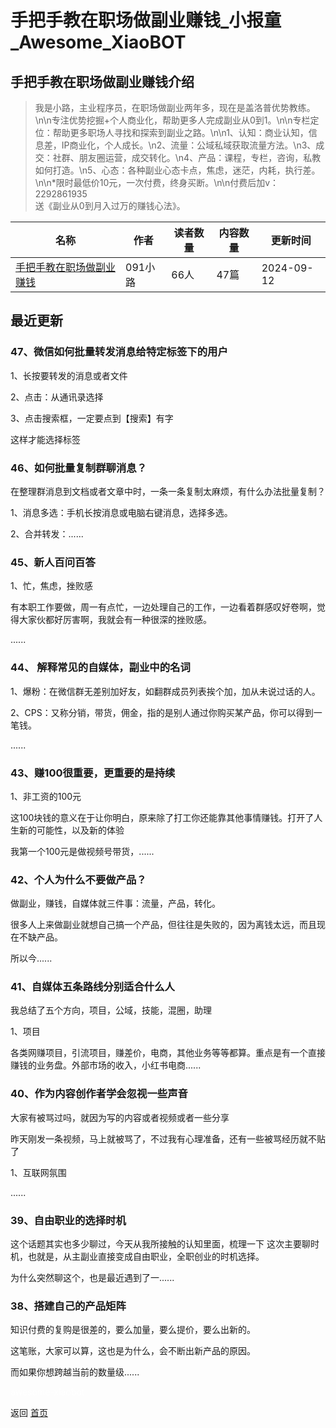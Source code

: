 # 手把手教在职场做副业赚钱_小报童_Awesome_XiaoBOT

## 手把手教在职场做副业赚钱介绍
> 我是小路，主业程序员，在职场做副业两年多，现在是盖洛普优势教练。\n\n专注优势挖掘+个人商业化，帮助更多人完成副业从0到1。\n\n专栏定位：帮助更多职场人寻找和探索到副业之路。\n\n1、认知：商业认知，信息差，IP商业化，个人成长。\n2、流量：公域私域获取流量方法。\n3、成交：社群、朋友圈运营，成交转化。\n4、产品：课程，专栏，咨询，私教如何打造。\n5、心态：各种副业心态卡点，焦虑，迷茫，内耗，执行差。\n\n*限时最低价10元，一次付费，终身买断。\n\n付费后加v：2292861935  
送《副业从0到月入过万的赚钱心法》。  
  


|名称|作者|读者数量|内容数量|更新时间|
|---|---|---|---|---|
|[手把手教在职场做副业赚钱](https://xiaobot.net/p/lu1002?refer=0b133df9-27dc-423b-8101-639049001c13)|091小路|66人|47篇|2024-09-12|

## 最近更新
### 47、微信如何批量转发消息给特定标签下的用户

1、长按要转发的消息或者文件

2、点击：从通讯录选择

3、点击搜索框，一定要点到【搜索】有字

这样才能选择标签

### 46、如何批量复制群聊消息？

在整理群消息到文档或者文章中时，一条一条复制太麻烦，有什么办法批量复制？

1、消息多选：手机长按消息或电脑右键消息，选择多选。

2、合并转发：......

### 45、新人百问百答

1、忙，焦虑，挫败感

有本职工作要做，周一有点忙，一边处理自己的工作，一边看着群感叹好卷啊，觉得大家伙都好厉害啊，我就会有一种很深的挫败感。

......

### 44、 解释常见的自媒体，副业中的名词

1、爆粉：在微信群无差别加好友，如翻群成员列表挨个加，加从未说过话的人。

2、CPS：又称分销，带货，佣金，指的是别人通过你购买某产品，你可以得到一笔钱。

......

### 43、赚100很重要，更重要的是持续

1、非工资的100元

这100块钱的意义在于让你明白，原来除了打工你还能靠其他事情赚钱。打开了人生新的可能性，以及新的体验

我第一个100元是做视频号带货，......

### 42、个人为什么不要做产品？

做副业，赚钱，自媒体就三件事：流量，产品，转化。

很多人上来做副业就想自己搞一个产品，但往往是失败的，因为离钱太远，而且现在不缺产品。

所以今......

### 41、自媒体五条路线分别适合什么人

我总结了五个方向，项目，公域，技能，混圈，助理

1、项目

各类网赚项目，引流项目，赚差价，电商，其他业务等等都算。重点是有一个直接赚钱的业务盘。外部市场的收入，小红书电商......

### 40、作为内容创作者学会忽视一些声音

大家有被骂过吗，就因为写的内容或者视频或者一些分享

昨天刚发一条视频，马上就被骂了，不过我有心理准备，还有一些被骂经历就不贴了

1、互联网氛围

......

### 39、自由职业的选择时机

这个话题其实也多少聊过，今天从我所接触的认知里面，梳理一下 这次主要聊时机，也就是，从主副业直接变成自由职业，全职创业的时机选择。

为什么突然聊这个，也是最近遇到了一......

### 38、搭建自己的产品矩阵

知识付费的复购是很差的，要么加量，要么提价，要么出新的。

这笔账，大家可以算，这也是为什么，会不断出新产品的原因。

而如果你想跨越当前的数量级......


<a href="https://github.com/Reno9527/awesome-xiaobot" style="color: white; text-decoration: none;">awesome-xiaobot</a>

返回 [首页](../README.md)
